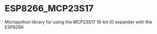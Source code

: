 # ESP8266_MCP23S17
Micropython library for using the MCP23S17 16-bit IO expander with the ESP8266


